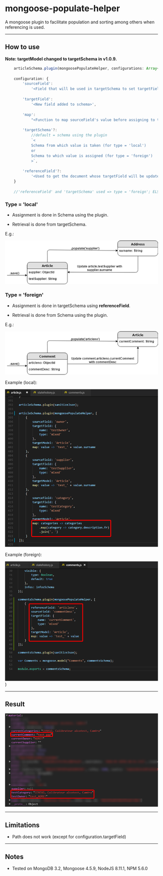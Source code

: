 # mongoose-populate-helper
A mongoose plugin to facilitate population and sorting among others when referencing is used.

----------

## How to use

**Note: targetModel changed to targetSchema in v1.0.9.**

```ts
    articleSchema.plugin(mongoosePopulateHelper, configurations: Array<Object> || configuration: Object);

    configuration: {
        'sourceField': 
            '<Field that will be used in targetSchema to set targetField>',

        'targetField': 
            '<New field added to schema>',

        'map': 
            "<Function to map sourceField's value before assigning to targetField>",

        'targetSchema'?: 
            //default = schema using the plugin
            `<
            Schema from which value is taken (for type = 'local') 
            or 
            Schema to which value is assigned (for type = 'foreign')
            >`,

        'referenceField'?: 
            '<Used to get the document whose targetField will be updated>'
    }

    //'referenceField' and 'targetSchema' used => type = 'foreign'; ELSE, type = 'local'
```

### Type = 'local'
- Assignment is done in Schema using the plugin.

- Retrieval is done from targetSchema.

E.g.:

![Alt text](img/mongoose-populate-helper-local.png)


### Type = 'foreign'
- Assignment is done in targetSchema using **referenceField**.

- Retrieval is done from Schema using the plugin.

E.g.:

![Alt text](img/mongoose-populate-helper-foreign.png)

Example (local):

![Alt text](img/Code_2018-05-30_12-40-54.png)

Example (foreign):

![Alt text](img/Code_2018-05-30_12-38-37.png)
)

----------

## Result
![Alt text](img/chrome_2018-05-30_14-17-02.png)

----------

## Limitations
- Path does not work (except for configuration.targetField)

----------

## Notes
- Tested on MongoDB 3.2, Mongoose 4.5.9, NodeJS 8.11.1, NPM 5.6.0